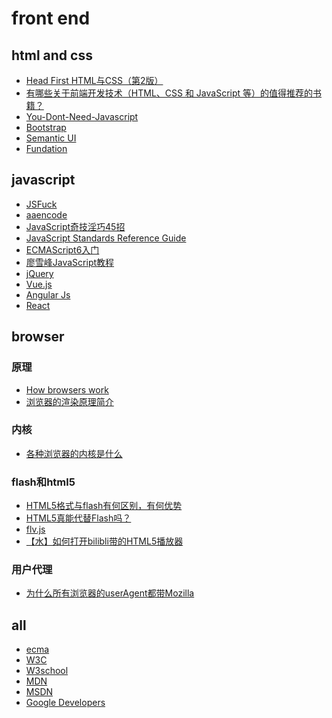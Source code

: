 ﻿# front end

## html and css

- [Head First HTML与CSS（第2版）](https://book.douban.com/subject/25752357/)
- [有哪些关于前端开发技术（HTML、CSS 和 JavaScript 等）的值得推荐的书籍？](https://www.zhihu.com/question/19809484/answer/13215239)
- [You-Dont-Need-Javascript](https://github.com/you-dont-need/You-Dont-Need-Javascript)
- [Bootstrap]()
- [Semantic UI](https://semantic-ui.com/)
- [Fundation](http://foundation.zurb.com/)

## javascript

- [JSFuck](http://www.jsfuck.com/)
- [aaencode](http://utf-8.jp/public/aaencode.html)
- [JavaScript奇技淫巧45招](https://chensd.com/2015-01/45-useful-javascript-tips-tricks-and-best-practices.html)
- [JavaScript Standards Reference Guide](https://github.com/gaoxinge/network/tree/master/front%20end/JavaScript%20Standards%20Reference%20Guide)
- [ECMAScript6入门](https://github.com/gaoxinge/network/tree/master/front%20end/ECMAScript6%E5%85%A5%E9%97%A8)
- [廖雪峰JavaScript教程](https://github.com/gaoxinge/network/tree/master/front%20end/%E5%BB%96%E9%9B%AA%E5%B3%B0JavaScript%E6%95%99%E7%A8%8B)
- [jQuery](https://github.com/gaoxinge/network/tree/master/front%20end/jQuery)
- [Vue.js]()
- [Angular Js](https://angularjs.org/)
- [React](https://facebook.github.io/react/)

## browser

### 原理

- [How browsers work](http://taligarsiel.com/Projects/howbrowserswork1.htm)
- [浏览器的渲染原理简介](http://coolshell.cn/articles/9666.html)

### 内核

- [各种浏览器的内核是什么](http://jingyan.baidu.com/article/5553fa82d50eaf65a339346c.html)

### flash和html5

- [HTML5格式与flash有何区别，有何优势](http://blog.csdn.net/yanfangphp/article/details/8777643)
- [HTML5真能代替Flash吗？](https://www.zhihu.com/question/19862568/answer/13354383)
- [flv.js](https://github.com/Bilibili/flv.js)
- [【水】如何打开bilibli带的HTML5播放器](http://jingyan.baidu.com/article/ab0b56307ccea1c15afa7da0.html)

### 用户代理

- [为什么所有浏览器的userAgent都带Mozilla](http://www.eamonning.com/blog/view/289)

## all

- [ecma](http://www.ecma-international.org/ecma-262/6.0/index.html)
- [W3C](https://www.w3.org/)
- [W3school](http://www.w3school.com.cn/)
- [MDN](https://developer.mozilla.org/en-US/)
- [MSDN](https://msdn.microsoft.com/zh-cn/default.aspx)
- [Google Developers](http://developers.google.com/)